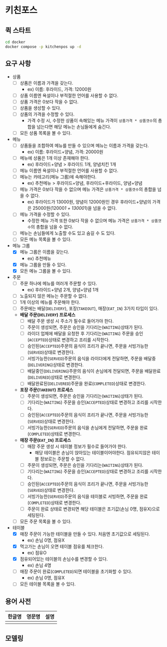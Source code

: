 # 키친포스

## 퀵 스타트

```sh
cd docker
docker compose -p kitchenpos up -d
```

## 요구 사항
- 상품
  - [ ] 상품은 이름과 가격을 갖는다. 
    - ex) 이름: 후라이드, 가격: 12000원
  - [ ] 상품 이름엔 욕설이나 부적절한 언어를 사용할 수 없다.
  - [ ] 상품 가격은 0보다 작을 수 없다.
  - [ ] 상품을 생성할 수 있다. 
  - [ ] 상품의 가격을 수정할 수 있다.
    - 가격 수정 시, 수정한 상품이 속해있는 메뉴 가격이 `상품가격 * 상품갯수`의 총합을 넘는다면 해당 메뉴는 손님들에게 숨긴다.
  - [ ] 모든 상품 목록을 볼 수 있다.
- 메뉴
  - [ ] 상품들을 조합하여 메뉴를 만들 수 있으며 메뉴는 이름과 가격을 갖는다. 
    - ex) 이름: 후라이드+양념, 가격: 20000원
  - [ ] 메뉴에 상품은 1개 이상 존재해야 한다. 
    - ex) 후라이드+양념 > 후라이드 1개, 양념치킨 1개
  - [ ] 메뉴 이름엔 욕설이나 부적절한 언어를 사용할 수 없다.
  - [ ] 메뉴는 카테고리(메뉴 그룹)에 속해야한다.
    - ex) 추천메뉴 > 후라이드+양념, 후라이드+후라이드, 양념+양념
  - [ ] 메뉴 가격은 0보다 작을 수 없으며 메뉴 가격은 `상품가격 * 상품갯수`의 총합을 넘을 수 없다. 
    - ex) 후라이드가 13000원, 양념이 12000원인 경우 후라이드+양념의 가격은 25000원(12000*1 + 13000*1)을 넘을 수 없다.
  - [ ] 메뉴 가격을 수정할 수 있다.
    - 수정한 메뉴 가격 또한 0보다 작을 수 없으며 메뉴 가격은 `상품가격 * 상품갯수`의 총합을 넘을 수 없다.
  - [ ] 메뉴는 손님들에게 노출할 수도 있고 숨길 수 도 있다.
  - [ ] 모든 메뉴 목록을 볼 수 있다.
- 메뉴 그룹
  - [x] 메뉴 그룹은 이름을 갖는다.
    - ex) 추천메뉴
  - [x] 메뉴 그룹을 만들 수 있다.
  - [x] 모든 메뉴 그룹을 볼 수 있다.
- 주문
  - [ ] 주문 하나에 메뉴를 여러개 주문할 수 있다.
    - ex) 후라이드+양념 2개, 양념+양념 1개
  - [ ] 노출되지 않은 메뉴는 주문할 수 없다.
  - [ ] 1개 이상의 메뉴를 주문해야 한다.
  - [ ] 주문에는 배달(`DELIVERY`), 포장(`TAKEOUT`), 매장(`EAT_IN`) 3가지 타입이 있다.
  - **배달 주문(`DELIVERY`) 프로세스**
    - [ ] 배달 주문 생성 시 주소가 필수로 들어가야 한다.
    - [ ] 주문이 생성되면, 주문은 승인을 기다리는(`WAITING`)상태가 된다.
    - [ ] 라이더 업체에 배달을 요청한 후 기다리는(`WAITING`) 주문을 승인(`ACCEPTED`)상태로 변경하고 조리를 시작한다.
    - [ ] 승인된(`ACCEPTED`)주문의 음식이 조리가 끝나면, 주문을 서빙가능한(`SERVED`)상태로 변경한다.
    - [ ] 서빙가능한(`SERVED`)주문의 음식을 라이더에게 전달하면, 주문을 배달중(`DELIVERING`)상태로 변경한다.
    - [ ] 배달중인(`DELIVERING`)주문의 음식이 손님에게 전달되면, 주문을 배달완료(`DELIVERED`)상태로 변경한다.
    - [ ] 배달완료된(`DELIVERED`)주문을 완료(`COMPLETED`)상태로 변경한다.
  - **포장 주문(`TAKEOUT`) 프로세스**
    - [ ] 주문이 생성되면, 주문은 승인을 기다리는(`WAITING`)상태가 된다.
    - [ ] 기다리는(`WAITING`) 주문을 승인(`ACCEPTED`)상태로 변경하고 조리를 시작한다.
    - [ ] 승인된(`ACCEPTED`)주문의 음식이 조리가 끝나면, 주문을 서빙가능한(`SERVED`)상태로 변경한다.
    - [ ] 서빙가능한(`SERVED`)주문의 음식을 손님에게 전달하면, 주문을 완료(`COMPLETED`)상태로 변경한다.
  - **매장 주문(`EAT_IN`) 프로세스**
    - [ ] 매장 주문 생성 시 테이블 정보가 필수로 들어가야 한다.
      - 해당 테이블은 손님이 앉아있는 테이블이어야한다. 점유되지않은 테이블 정보로는 주문할 수 없다.
    - [ ] 주문이 생성되면, 주문은 승인을 기다리는(`WAITING`)상태가 된다.
    - [ ] 기다리는(`WAITING`) 주문을 승인(`ACCEPTED`)상태로 변경하고 조리를 시작한다.
    - [ ] 승인된(`ACCEPTED`)주문의 음식이 조리가 끝나면, 주문을 서빙가능한(`SERVED`)상태로 변경한다.
    - [ ] 서빙가능한(`SERVED`)주문의 음식을 테이블로 서빙하면, 주문을 완료(`COMPLETED`)상태로 변경한다.
    - [ ] 주문이 완료 상태로 변경되면 해당 테이블은 초기값(손님 0명, 점유X)으로 세팅된다. 
  - [ ] 모든 주문 목록을 볼 수 있다.
- 테이블
  - [x] 매장 주문이 가능한 테이블을 만들 수 있다. 처음엔 초기값으로 세팅된다.
    - ex) 손님 0명, 점유X
  - [x] 먹고가는 손님이 오면 테이블 점유를 체크한다.
    - ex) 점유O
  - [x] 점유되어있는 테이블의 손님수를 변경할 수 있다.
    - ex) 손님 4명
  - [ ] 매장 주문이 완료(`COMPLETED`)되면 테이블을 초기화할 수 있다.
    - ex) 손님 0명, 점유X
  - [ ] 모든 테이블 목록을 볼 수 있다.

## 용어 사전

| 한글명 | 영문명 | 설명 |
| --- | --- | --- |
|  |  |  |

## 모델링
